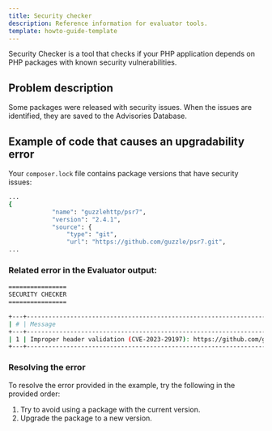 ```yaml
---
title: Security checker
description: Reference information for evaluator tools.
template: howto-guide-template
---
```


Security Checker is a tool that checks if your PHP application depends on PHP packages with known security vulnerabilities.

## Problem description

Some packages were released with security issues. When the issues are identified, they are saved to the Advisories Database.

## Example of code that causes an upgradability error

Your `composer.lock` file contains package versions that have security issues:

```bash
...
{
            "name": "guzzlehttp/psr7",
            "version": "2.4.1",
            "source": {
                "type": "git",
                "url": "https://github.com/guzzle/psr7.git",
...
````


### Related error in the Evaluator output:

```bash
================
SECURITY CHECKER
================

+---+---------------------------------------------------------------------------------------------------------------------+------------------------+
| # | Message                                                                                                             | Target                 |
+---+---------------------------------------------------------------------------------------------------------------------+------------------------+
| 1 | Improper header validation (CVE-2023-29197): https://github.com/guzzle/psr7/security/advisories/GHSA-wxmh-65f7-jcvw | guzzlehttp/psr7: 2.4.1 |
+---+---------------------------------------------------------------------------------------------------------------------+------------------------+
```

### Resolving the error

To resolve the error provided in the example, try the following in the provided order:
1. Try to avoid using a package with the current version.
2. Upgrade the package to a new version.
